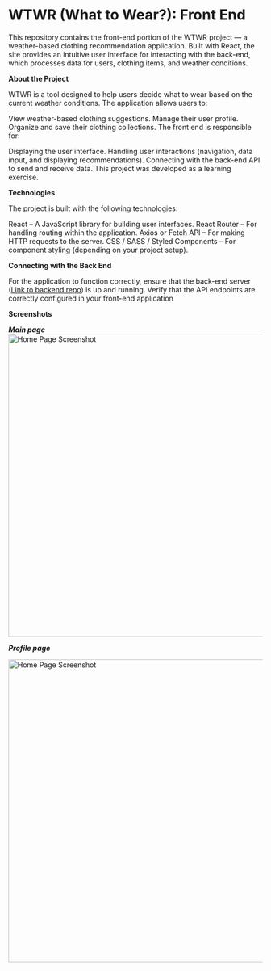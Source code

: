 # WTWR (What to Wear?): Front End

This repository contains the front-end portion of the WTWR project — a weather-based clothing recommendation application. Built with React, the site provides an intuitive user interface for interacting with the back-end, which processes data for users, clothing items, and weather conditions.

**About the Project**

WTWR is a tool designed to help users decide what to wear based on the current weather conditions. The application allows users to:

View weather-based clothing suggestions.
Manage their user profile.
Organize and save their clothing collections.
The front end is responsible for:

Displaying the user interface.
Handling user interactions (navigation, data input, and displaying recommendations).
Connecting with the back-end API to send and receive data.
This project was developed as a learning exercise.

**Technologies**

The project is built with the following technologies:

React – A JavaScript library for building user interfaces.
React Router – For handling routing within the application.
Axios or Fetch API – For making HTTP requests to the server.
CSS / SASS / Styled Components – For component styling (depending on your project setup).

**Connecting with the Back End**

For the application to function correctly, ensure that the back-end server ([Link to backend repo](https://github.com/Embox99/se_project_express)) is up and running. Verify that the API endpoints are correctly configured in your front-end application

**Screenshots**

***Main page***
<img src="https://i.ibb.co/jVm5rtJ/main-page.jpg" alt="Home Page Screenshot" width="600" />

***Profile page***

<img src="https://i.ibb.co/41MhCYR/profile-page.jpg" alt="Home Page Screenshot" width="600" />




